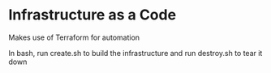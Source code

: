 # Infrastructure as a Code
Makes use of Terraform for automation

In bash, run create.sh to build the infrastructure and run destroy.sh to tear it down

